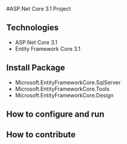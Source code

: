 #ASP.Net Core 3.1 Project
## Technologies
- ASP.Net Core 3.1
- Entity Framework Core 3.1
## Install Package
- Microsoft.EntityFrameworkCore.SqlServer
- Microsoft.EntityFrameworkCore.Tools
- Microsoft.EntityFrameworkCore.Design
## How to configure and run
## How to contribute